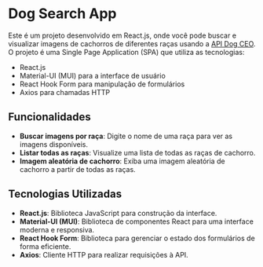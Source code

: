 # Dog Search App

Este é um projeto desenvolvido em React.js, onde você pode buscar e visualizar imagens de cachorros de diferentes raças usando a [API Dog CEO](https://dog.ceo/dog-api/). O projeto é uma Single Page Application (SPA) que utiliza as tecnologias:

- React.js
- Material-UI (MUI) para a interface de usuário
- React Hook Form para manipulação de formulários
- Axios para chamadas HTTP

## Funcionalidades

- **Buscar imagens por raça**: Digite o nome de uma raça para ver as imagens disponíveis.
- **Listar todas as raças**: Visualize uma lista de todas as raças de cachorro.
- **Imagem aleatória de cachorro**: Exiba uma imagem aleatória de cachorro a partir de todas as raças.

## Tecnologias Utilizadas

- **React.js**: Biblioteca JavaScript para construção da interface.
- **Material-UI (MUI)**: Biblioteca de componentes React para uma interface moderna e responsiva.
- **React Hook Form**: Biblioteca para gerenciar o estado dos formulários de forma eficiente.
- **Axios**: Cliente HTTP para realizar requisições à API.

